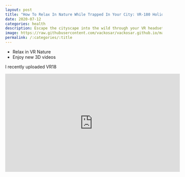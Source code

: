 ```yaml
---
layout: post
title: "How To Relax In Nature While Trapped In Your City: VR-180 Holiday"
date: 2020-07-12
categories: health
description: Escape the cityscape into the wild through your VR headset.
image: https://raw.githubusercontent.com/vackosar/vackosar.github.io/master/images/transfigurate-stress-to-energy-2.jpeg
permalink: /:categories/:title
---
```


- Relax in VR Nature
- Enjoy new 3D videos

I recently uploaded VR18

<iframe width="560" height="315" src="https://www.youtube.com/embed/videoseries?list=PLmCqVhOYDc5yXFMzhj0wtxmoeyGO7yzwl" frameborder="0" allow="accelerometer; autoplay; encrypted-media; gyroscope; picture-in-picture" allowfullscreen></iframe>
